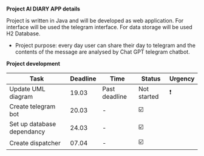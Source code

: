 **Project AI DIARY APP details**

Project is written in Java and will be developed as web application.
For interface will be used the telegram interface.
For data storage will be used H2 Database.

- Project purpose: every day user can share their day to telegram and the contents of the message are analysed by Chat GPT telegram chatbot.

**Project development**

| **Task**                   | **Deadline** | **Time**      | **Status**              | Urgency       |
| -------------------------- | ------------ | ------------- | ----------------------- | ------------- |
| Update UML diagram         | 19.03        | Past deadline | Not started             |:exclamation:  |
| Create telegram bot        | 20.03        | \-            | :ballot_box_with_check: |               |
| Set up database dependancy | 24.03        | \-            | :ballot_box_with_check: |               |
| Create dispatcher          | 07.04        | \-            | :ballot_box_with_check: |               |
